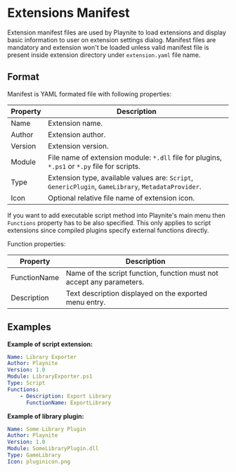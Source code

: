 Extensions Manifest
=====================

Extension manifest files are used by Playnite to load extensions and display basic information to user on extension settings dialog. Manifest files are mandatory and extension won't be loaded unless valid manifest file is present inside  extension directory under `extension.yaml` file name.

Format
---------------------

Manifest is YAML formated file with following properties:

| Property | Description |
| -- | -- |
| Name | Extension name. |
| Author | Extension author. |
| Version | Extension version. |
| Module | File name of extension module: `*.dll` file for plugins, `*.ps1` or `*.py` file for scripts. |
| Type | Extension type, available values are: `Script`, `GenericPlugin`, `GameLibrary`, `MetadataProvider`. |
| Icon | Optional relative file name of extension icon. |

If you want to add executable script method into Playnite's main menu then `Functions` property has to be also specified. This only applies to script extensions since compiled plugins specify external functions directly.

Function properties:

| Property | Description |
| -- | -- |
| FunctionName | Name of the script function, function must not accept any parameters. |
| Description | Text description displayed on the exported menu entry. |

Examples
---------------------

**Example of script extension:**

```yaml
Name: Library Exporter
Author: Playnite
Version: 1.0
Module: LibraryExporter.ps1
Type: Script
Functions: 
    - Description: Export Library
      FunctionName: ExportLibrary
```

**Example of library plugin:**

```yaml
Name: Some Library Plugin
Author: Playnite
Version: 1.0
Module: SomeLibraryPlugin.dll
Type: GameLibrary
Icon: pluginicon.png
```